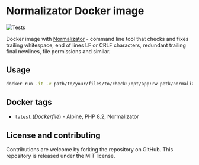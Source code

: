 # Normalizator Docker image

![Tests](https://github.com/petk/normalizator/actions/workflows/test-docker.yaml/badge.svg)

Docker image with [Normalizator](https://github.com/petk/normalizator) - command
line tool that checks and fixes trailing whitespace, end of lines LF or CRLF
characters, redundant trailing final newlines, file permissions and similar.

## Usage

```sh
docker run -it -v path/to/your/files/to/check:/opt/app:rw petk/normalizator:latest check .
```

## Docker tags

* [`latest` (*Dockerfile*)](https://github.com/petk/normalizator/tree/main/Dockerfile) - Alpine, PHP 8.2, Normalizator

## License and contributing

Contributions are welcome by forking the repository on GitHub. This repository
is released under the MIT license.
